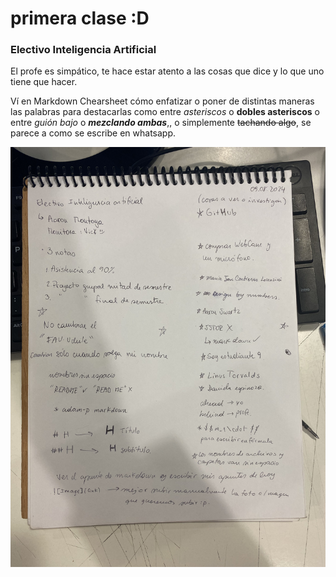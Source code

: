 # primera clase :D

### Electivo Inteligencia Artificial

El profe es simpático, te hace estar atento a las cosas que dice y lo que uno tiene que hacer.

Ví en Markdown Chearsheet cómo enfatizar o poner de distintas maneras las palabras para destacarlas como entre *asteriscos* o **dobles asteriscos** o entre _guión bajo_ o **_mezclando ambas_**,, o simplemente ~~tachando algo~~, se parece a como se escribe en whatsapp.

![image](apuntes.jpg)
